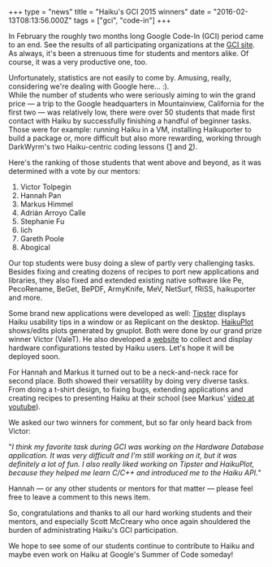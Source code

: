 +++
type = "news"
title = "Haiku's GCI 2015 winners"
date = "2016-02-13T08:13:56.000Z"
tags = ["gci", "code-in"]
+++

In February the roughly two months long Google Code-In (GCI) period came to an end. See the results of all participating organizations at the <a href="https://codein.withgoogle.com/winners/">GCI site</a>. As always, it's been a strenuous time for students and mentors alike. Of course, it was a very productive one, too.
<!--break-->
Unfortunately, statistics are not easily to come by. Amusing, really, considering we're dealing with Google here... :).<br />
While the number of students who were seriously aiming to win the grand price &mdash; a trip to the Google headquarters in Mountainview, California for the first two &mdash; was relatively low, there were over 50 students that made first contact with Haiku by successfully finishing a handful of beginner tasks. Those were for example: running Haiku in a VM, installing Haikuporter to build a package or, more difficult but also more rewarding, working through DarkWyrm's two Haiku-centric coding lessons (<a href="/development/learning_to_program_with_haiku">1</a> and <a href="/development/programming_with_haiku">2</a>).

Here's the ranking of those students that went above and beyond, as it was determined with a vote by our mentors:
<ol>
<li>Victor Tolpegin</li>
<li>Hannah Pan</li>
<li>Markus Himmel</li>
<li>Adrián Arroyo Calle</li>
<li>Stephanie Fu</li>
<li>lich</li>
<li>Gareth Poole</li>
<li>Abogical</li>
</ol>

Our top students were busy doing a slew of partly very challenging tasks. Besides fixing and creating dozens of recipes to port new applications and libraries, they also fixed and extended existing native software like Pe, PecoRename, BeGet, BePDF, ArmyKnife, MeV, NetSurf, fRiSS, haikuporter and more.

Some brand new applications were developed as well: <a href="https://github.com/HaikuArchives/Tipster">Tipster</a> displays Haiku usability tips in a window or as Replicant on the desktop. <a href="https://github.com/HaikuArchives/HaikuPlot">HaikuPlot</a> shows/edits plots generated by gnuplot. Both were done by our grand prize winner Victor (ValeT). He also developed a <a href="https://github.com/DarkmatterVale/Haiku-Configuration-Repo">website</a> to collect and display hardware configurations tested by Haiku users. Let's hope it will be deployed soon.

For Hannah and Markus it turned out to be a neck-and-neck race for second place. Both showed their versatility by doing very diverse tasks. From doing a t-shirt design, to fixing bugs, extending applications and creating recipes to presenting Haiku at their school (see Markus' <a href="https://www.youtube.com/watch?v=TQo-NuxEj9I">video at youtube</a>).

We asked our two winners for comment, but so far only heard back from Victor:

"<i>I think my favorite task during GCI was working on the Hardware Database application. It was very difficult and I'm still working on it, but it was definitely a lot of fun. I also really liked working on Tipster and HaikuPlot, because they helped me learn C/C++ and introduced me to the Haiku API.</i>"

Hannah &mdash; or any other students or mentors for that matter &mdash; please feel free to leave a comment to this news item.

So, congratulations and thanks to all our hard working students and their mentors, and especially Scott McCreary who once again shouldered the burden of administrating Haiku's GCI participation.

We hope to see some of our students continue to contribute to Haiku and maybe  even work on Haiku at Google's Summer of Code someday!